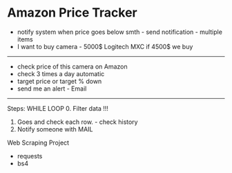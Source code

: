 # Amazon Price Tracker
- notify system when price goes below smth - send notification - multiple items
- I want to buy camera - 5000$ Logitech MXC if 4500$ we buy
-----
- check price of this camera on Amazon
- check 3 times a day automatic
- target price or target % down
- send me an alert - Email 
-----
Steps:
WHILE LOOP
0. Filter data !!!
1. Goes and check each row. - check history
2. Notify someone with MAIL

Web Scraping Project
- requests
- bs4 
